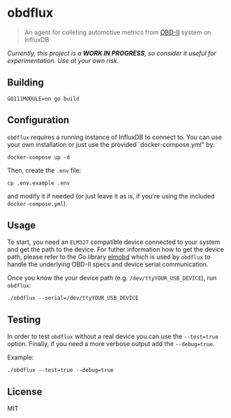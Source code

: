 # obdflux

> An agent for colleting automotive metrics from [OBD-II](https://en.wikipedia.org/wiki/On-board_diagnostics) system on InfluxDB

*Currently, this project is a **WORK IN PROGRESS**, so consider it useful for experimentation. Use at your own risk.*

## Building

```
GO111MODULE=on go build
```

## Configuration

`obdflux` requires a running instance of InfluxDB to connect to. You can use your own installation or just use the provided `docker-compose.yml" by:

```
docker-compose up -d
```

Then, create the `.env` file:
```
cp .env.example .env
```

and modify it if needed (or just leave it as is, if you're using the included `docker-compose.yml`).


## Usage

To start, you need an `ELM327` compatible device connected to your system and get the path to the device. 
For futher information how to get the device path, please refer to the Go library [elmobd](https://github.com/rzetterberg/elmobd) which is used by `obdflux` to handle the underlying OBD-II specs and device serial communication.

Once you know the your device path (e.g. `/dev/ttyYOUR_USB_DEVICE`), run `obdflux`:
```
./obdflux --serial=/dev/ttyYOUR_USB_DEVICE
```


## Testing

In order to test `obdflux` without a real device you can use the `--test=true` option. 
Finally, if you need a more verbose output add the `--debug=true`.

Example:
```
./obdflux --test=true --debug=true
```

## License
MIT




